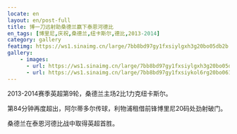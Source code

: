```yaml
---
locate: en
layout: en/post-full
title: 博一刀远射助桑德兰赢下泰恩河德比
en_tags: [博里尼,庆祝,桑德兰,纽卡斯尔,德比,2013-2014]
category: gallery
featimg: https://ws1.sinaimg.cn/large/7bb8bd97gy1fxsiylgxh3g20bo05db2b.gif
gallery:
    - images:
      - url: https://ws1.sinaimg.cn/large/7bb8bd97gy1fxsiylgxh3g20bo05db2b.gif
      - url: https://ws1.sinaimg.cn/large/7bb8bd97gy1fxsiykol6rg20bo061kjn.gif
---
```


2013-2014赛季英超第9轮，桑德兰主场2比1力克纽卡斯尔。

第84分钟再度超出，阿尔蒂多尔传球，利物浦租借前锋博里尼20码处劲射破门。

桑德兰在泰恩河德比战中取得英超首胜。